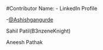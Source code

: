 #Contributor Name: - LinkedIn Profile

-[@Ashishgangurde](https://www.linkedin.com/in/ashish-gangurde/)  

Sahil Patil(B3nzeneKnight)


Aneesh Pathak
